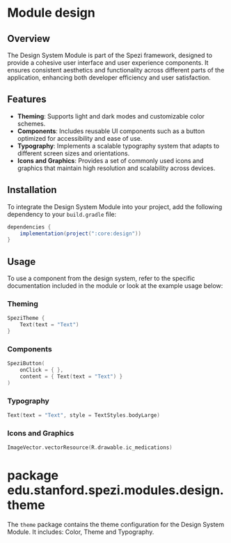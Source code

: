 # Module design

## Overview

The Design System Module is part of the Spezi framework, designed to provide
a cohesive user interface and user experience components. It ensures consistent aesthetics and
functionality across different parts of the application, enhancing both developer efficiency and
user satisfaction.

## Features

- **Theming**: Supports light and dark modes and customizable color schemes.
- **Components**: Includes reusable UI components such as a button optimized for accessibility and
  ease of use.
- **Typography**: Implements a scalable typography system that adapts to different screen sizes and
  orientations.
- **Icons and Graphics**: Provides a set of commonly used icons and graphics that maintain high
  resolution and scalability across devices.

## Installation

To integrate the Design System Module into your project, add the following dependency to
your `build.gradle` file:

```gradle
dependencies {
    implementation(project(":core:design"))
}
```

## Usage

To use a component from the design system, refer to the specific documentation included in the
module or look at the example usage below:

### Theming

```kotlin
SpeziTheme {
    Text(text = "Text")
}
```

### Components

```kotlin
SpeziButton(
    onClick = { },
    content = { Text(text = "Text") }
)
```

### Typography

```kotlin
Text(text = "Text", style = TextStyles.bodyLarge)
```

### Icons and Graphics

```kotlin
ImageVector.vectorResource(R.drawable.ic_medications)
```

# package edu.stanford.spezi.modules.design.theme

The `theme` package contains the theme configuration for the Design System Module. It includes:
Color, Theme and Typography.
